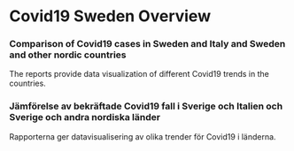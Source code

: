 # Covid19 Sweden Overview
### Comparison of Covid19 cases in Sweden and Italy and Sweden and other nordic countries

The reports provide data visualization of different Covid19 trends in the countries.

### Jämförelse av bekräftade Covid19 fall i Sverige och Italien och Sverige och andra nordiska länder

Rapporterna ger datavisualisering av olika trender för Covid19 i länderna.


